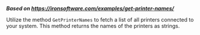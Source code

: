 ***Based on <https://ironsoftware.com/examples/get-printer-names/>***

Utilize the method `GetPrinterNames` to fetch a list of all printers connected to your system. This method returns the names of the printers as strings.